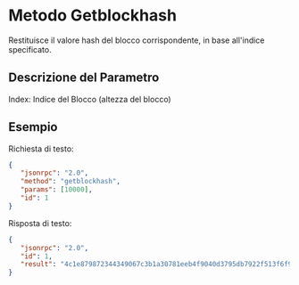 # Metodo Getblockhash

Restituisce il valore hash del blocco corrispondente, in base all'indice specificato.

## Descrizione del Parametro

Index: Indice del Blocco (altezza del blocco)

## Esempio

Richiesta di testo:

```json
{
   "jsonrpc": "2.0",
   "method": "getblockhash",
   "params": [10000],
   "id": 1
}
```

Risposta di testo:

```json
{
   "jsonrpc": "2.0",
   "id": 1,
   "result": "4c1e879872344349067c3b1a30781eeb4f9040d3795db7922f513f6f9660b9b2"
}
```

